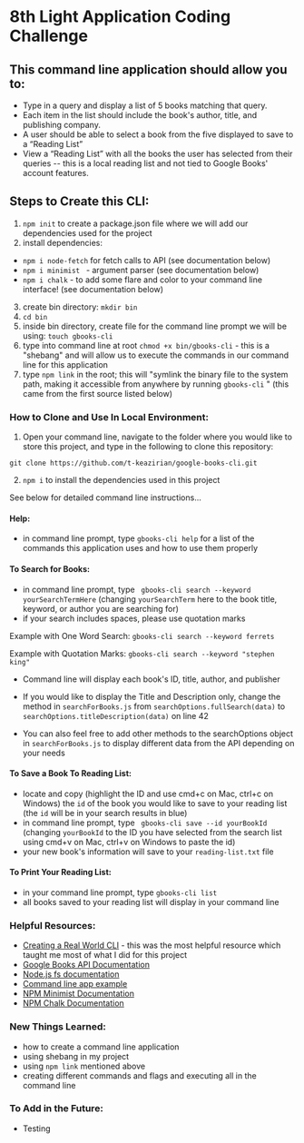 # 8th Light Application Coding Challenge

## This command line application should allow you to:

- Type in a query and display a list of 5 books matching that query.
- Each item in the list should include the book's author, title, and publishing company.
- A user should be able to select a book from the five displayed to save to a “Reading List”
- View a “Reading List” with all the books the user has selected from their queries -- this is a local reading list and not tied to Google Books' account features.

## Steps to Create this CLI:

1. `npm init` to create a package.json file where we will add our dependencies used for the project
2. install dependencies:

- `npm i node-fetch` for fetch calls to API (see documentation below)
- `npm i minimist ` - argument parser (see documentation below)
- `npm i chalk` - to add some flare and color to your command line interface! (see documentation below)

3. create bin directory: `mkdir bin`
4. `cd bin`
5. inside bin directory, create file for the command line prompt we will be using: `touch gbooks-cli`
6. type into command line at root `chmod +x bin/gbooks-cli` - this is a "shebang" and will allow us to execute the commands in our command line for this application
7. type `npm link` in the root; this will "symlink the binary file to the system path, making it accessible from anywhere by running `gbooks-cli` " (this came from the first source listed below)

### How to Clone and Use In Local Environment:

1. Open your command line, navigate to the folder where you would like to store this project, and type in the following to clone this repository:

`git clone https://github.com/t-keazirian/google-books-cli.git`

2. `npm i` to install the dependencies used in this project 

See below for detailed command line instructions...

#### Help:

- in command line prompt, type `gbooks-cli help` for a list of the commands this application uses and how to use them properly

#### To Search for Books:

- in command line prompt, type ` gbooks-cli search --keyword yourSearchTermHere` (changing `yourSearchTerm` here to the book title, keyword, or author you are searching for)
- if your search includes spaces, please use quotation marks

Example with One Word Search: `gbooks-cli search --keyword ferrets`

Example with Quotation Marks: `gbooks-cli search --keyword "stephen king"`

- Command line will display each book's ID, title, author, and publisher

- If you would like to display the Title and Description only, change the method in `searchForBooks.js` from `searchOptions.fullSearch(data)` to `searchOptions.titleDescription(data)` on line 42

- You can also feel free to add other methods to the searchOptions object in `searchForBooks.js` to display different data from the API depending on your needs

#### To Save a Book To Reading List:

- locate and copy (highlight the ID and use cmd+c on Mac, ctrl+c on Windows) the `id` of the book you would like to save to your reading list (the `id` will be in your search results in blue)
- in command line prompt, type ` gbooks-cli save --id yourBookId` (changing `yourBookId` to the ID you have selected from the search list using cmd+v on Mac, ctrl+v on Windows to paste the id)
- your new book's information will save to your `reading-list.txt` file

#### To Print Your Reading List:

- in your command line prompt, type `gbooks-cli list`
- all books saved to your reading list will display in your command line

### Helpful Resources:

- [Creating a Real World CLI](https://timber.io/blog/creating-a-real-world-cli-app-with-node/) - this was the most helpful resource which taught me most of what I did for this project
- [Google Books API Documentation](https://developers.google.com/books/docs/overview)
- [Node.js fs documentation](https://nodejs.org/api/fs.html)
- [Command line app example](https://pusher.com/tutorials/node-command-line-app)
- [NPM Minimist Documentation](https://www.npmjs.com/package/minimist)
- [NPM Chalk Documentation](https://www.npmjs.com/package/chalk)

### New Things Learned:

- how to create a command line application
- using shebang in my project
- using `npm link` mentioned above
- creating different commands and flags and executing all in the command line

### To Add in the Future:

- Testing
